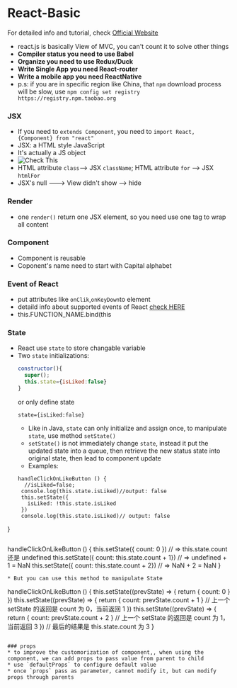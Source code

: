 # React-Basic
For detailed info and tutorial, check [Official Website](https://reactjs.org/)
* react.js is basically View of MVC, you can't count it to solve other things
* **Compiler status you need to use Babel**
* **Organize you need to use Redux/Duck**
* **Write Single App you need React-router**
* **Write a mobile app you need ReactNative**
* p.s: if you are in specific region like China, that `npm` download process will be slow, use `npm config set registry https://registry.npm.taobao.org`

### JSX
* If you need to `extends Component`, you need to `import React, {Component} from "react"`
* JSX: a HTML style JavaScript
* It's actually a JS object
* ![Check This](https://huzidaha.github.io/static/assets/img/posts/44B5EC06-EAEB-4BA2-B3DC-325703E4BA45.png)
* HTML attribute `class`--> JSX `className`; HTML attribute `for` --> JSX `htmlFor`
* JSX's null ---> View didn't show --> hide


### Render
* one `render()` return one JSX element, so you need use one tag to wrap all content


### Component
* Component is reusable
* Coponent's name need to start with Capital alphabet


### Event of React
* put attributes like `onClik`,`onKeyDown`to element
* detaild info about supported events of React [check HERE](https://reactjs.org/docs/events.html#supported-events)
* this.FUNCTION_NAME.bind(this

### State
* React use `state` to store changable variable
* Two `state` initializations:
  ```JavaScript
  constructor(){
    super();
    this.state={isLiked:false}
  }
  ```
  or only define state
  ```
  state={isLiked:false}
  ```
  * Like in Java, `state` can only initialize and assign once, to manipulate `state`, use method `setState()`
  * `setState()` is not immediately change `state`, instead it put the updated state into a queue, then retrieve the new status state into original state, then lead to component update
  - Examples:
  ```
  handleClickOnLikeButton () {
    //isLiked=false;
   console.log(this.state.isLiked)//output: false
   this.setState({
     isLiked: !this.state.isLiked
   })
   console.log(this.state.isLiked)// output: false
 }
  ```
  ```
  handleClickOnLikeButton () {
   this.setState({ count: 0 }) // => this.state.count 还是 undefined
   this.setState({ count: this.state.count + 1}) // => undefined + 1 = NaN
   this.setState({ count: this.state.count + 2}) // => NaN + 2 = NaN
 }
  ```
  * But you can use this method to manipulate State
  ```
  handleClickOnLikeButton () {
    this.setState((prevState) => {
      return { count: 0 }
    })
    this.setState((prevState) => {
      return { count: prevState.count + 1 } // 上一个 setState 的返回是 count 为 0，当前返回 1
    })
    this.setState((prevState) => {
      return { count: prevState.count + 2 } // 上一个 setState 的返回是 count 为 1，当前返回 3
    })
    // 最后的结果是 this.state.count 为 3
  }
  ```

  ### props
  * to improve the customorization of component,, when using the component, we can add props to pass value from parent to child
  * use `defaultProps` to configure default value
  * once `props` pass as parameter, cannot modify it, but can modify props through parents
